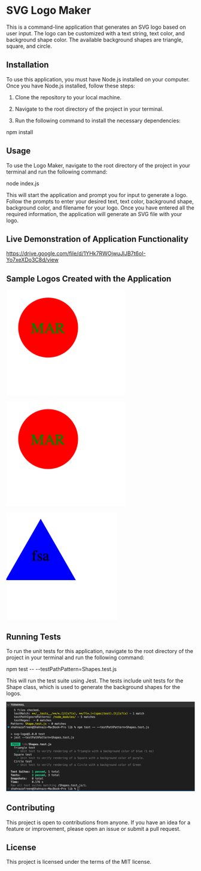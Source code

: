 # SVG Logo Maker

This is a command-line application that generates an SVG logo based on user input. The logo can be customized with a text string, text color, and background shape color. The available background shapes are triangle, square, and circle.


## Installation

To use this application, you must have Node.js installed on your computer. Once you have Node.js installed, follow these steps:

1.  Clone the repository to your local machine.

2.  Navigate to the root directory of the project in your terminal.

3.  Run the following command to install the necessary dependencies:

npm install


## Usage

To use the Logo Maker, navigate to the root directory of the project in your terminal and run the following command:

node index.js

This will start the application and prompt you for input to generate a logo. Follow the prompts to enter your desired text, text color, background shape, background color, and filename for your logo. Once you have entered all the required information, the application will generate an SVG file with your logo.

## Live Demonstration of Application Functionality

https://drive.google.com/file/d/1YHk7RWOjwuJlJB7t6oI-Yo7xeXDo3C8d/view

## Sample Logos Created with the Application

![alt Image of the application](https://github.com/ShahnazAfreen9849/svg-logo/blob/main/images/Circle.png)


![alt Image of the application](https://github.com/ShahnazAfreen9849/svg-logo/blob/main/images/Circle.png)


![alt Image of the application](https://github.com/ShahnazAfreen9849/svg-logo/blob/main/images/Triangle.png)

## Running Tests

To run the unit tests for this application, navigate to the root directory of the project in your terminal and run the following command:

npm test -- --testPathPattern=Shapes.test.js

This will run the test suite using Jest. The tests include unit tests for the Shape class, which is used to generate the background shapes for the logos.

![alt Image of the application](https://github.com/ShahnazAfreen9849/svg-logo/blob/main/images/Test.png)

## Contributing

This project is open to contributions from anyone. If you have an idea for a feature or improvement, please open an issue or submit a pull request.


## License

This project is licensed under the terms of the MIT license.

